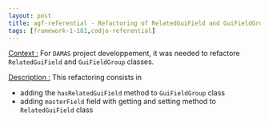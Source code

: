 ```yaml
---
layout: post
title: agf-referential - Refactoring of RelatedGuiField and GuiFieldGroup classes
tags: [framework-1-181,codjo-referential]
---
```

<u>Context :</u>
For ```DAMAS``` project developpement, it was needed to refactore ```RelatedGuiField``` and ```GuiFieldGroup``` classes.

<u>Description :</u>
This refactoring consists in 
* adding the ```hasRelatedGuiField``` method to ```GuiFieldGroup``` class
* adding ```masterField``` field with getting and setting method to ```RelatedGuiField``` class